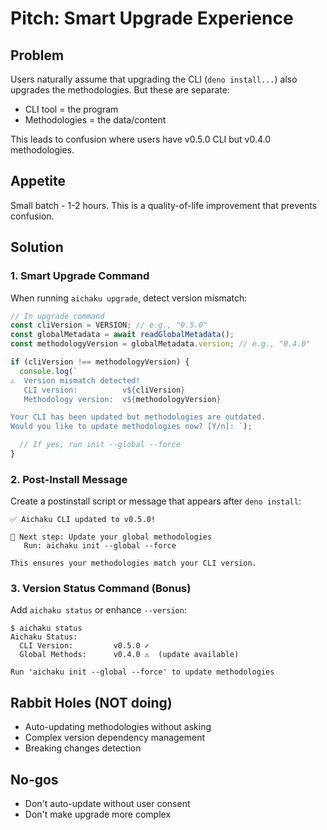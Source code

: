 # Pitch: Smart Upgrade Experience

## Problem

Users naturally assume that upgrading the CLI (`deno install...`) also upgrades
the methodologies. But these are separate:

- CLI tool = the program
- Methodologies = the data/content

This leads to confusion where users have v0.5.0 CLI but v0.4.0 methodologies.

## Appetite

Small batch - 1-2 hours. This is a quality-of-life improvement that prevents
confusion.

## Solution

### 1. Smart Upgrade Command

When running `aichaku upgrade`, detect version mismatch:

```typescript
// In upgrade command
const cliVersion = VERSION; // e.g., "0.5.0"
const globalMetadata = await readGlobalMetadata();
const methodologyVersion = globalMetadata.version; // e.g., "0.4.0"

if (cliVersion !== methodologyVersion) {
  console.log(`
⚠️  Version mismatch detected!
   CLI version:          v${cliVersion}
   Methodology version:  v${methodologyVersion}

Your CLI has been updated but methodologies are outdated.
Would you like to update methodologies now? [Y/n]: `);

  // If yes, run init --global --force
}
```

### 2. Post-Install Message

Create a postinstall script or message that appears after `deno install`:

```
✅ Aichaku CLI updated to v0.5.0!

📝 Next step: Update your global methodologies
   Run: aichaku init --global --force

This ensures your methodologies match your CLI version.
```

### 3. Version Status Command (Bonus)

Add `aichaku status` or enhance `--version`:

```
$ aichaku status
Aichaku Status:
  CLI Version:         v0.5.0 ✓
  Global Methods:      v0.4.0 ⚠️  (update available)
  
Run 'aichaku init --global --force' to update methodologies
```

## Rabbit Holes (NOT doing)

- Auto-updating methodologies without asking
- Complex version dependency management
- Breaking changes detection

## No-gos

- Don't auto-update without user consent
- Don't make upgrade more complex

